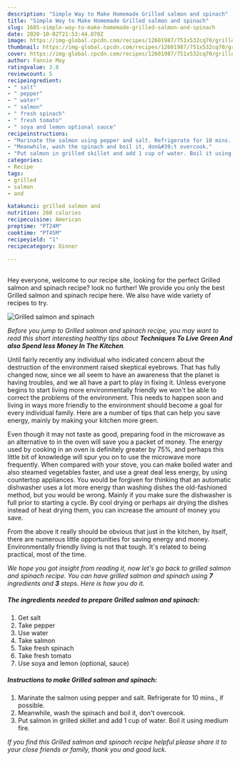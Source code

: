 ```yaml
---
description: "Simple Way to Make Homemade Grilled salmon and spinach"
title: "Simple Way to Make Homemade Grilled salmon and spinach"
slug: 1685-simple-way-to-make-homemade-grilled-salmon-and-spinach
date: 2020-10-02T21:53:44.070Z
image: https://img-global.cpcdn.com/recipes/12601987/751x532cq70/grilled-salmon-and-spinach-recipe-main-photo.jpg
thumbnail: https://img-global.cpcdn.com/recipes/12601987/751x532cq70/grilled-salmon-and-spinach-recipe-main-photo.jpg
cover: https://img-global.cpcdn.com/recipes/12601987/751x532cq70/grilled-salmon-and-spinach-recipe-main-photo.jpg
author: Fannie May
ratingvalue: 3.8
reviewcount: 5
recipeingredient:
- " salt"
- " pepper"
- " water"
- " salmon"
- " fresh spinach"
- " fresh tomato"
- " soya and lemon optional sauce"
recipeinstructions:
- "Marinate the salmon using pepper and salt. Refrigerate for 10 mins., if possible."
- "Meanwhile, wash the spinach and boil it, don&#39;t overcook."
- "Put salmon in grilled skillet and add 1 cup of water. Boil it using medium fire."
categories:
- Recipe
tags:
- grilled
- salmon
- and

katakunci: grilled salmon and 
nutrition: 260 calories
recipecuisine: American
preptime: "PT24M"
cooktime: "PT45M"
recipeyield: "1"
recipecategory: Dinner

---
```

<br>
Hey everyone, welcome to our recipe site, looking for the perfect Grilled salmon and spinach recipe? look no further! We provide you only the best Grilled salmon and spinach recipe here. We also have wide variety of recipes to try.
<br>


![Grilled salmon and spinach](https://img-global.cpcdn.com/recipes/12601987/751x532cq70/grilled-salmon-and-spinach-recipe-main-photo.jpg)

<i>Before you jump to Grilled salmon and spinach recipe, you may want to read this short interesting healthy tips about 
<strong>Techniques To Live Green And also Spend less Money In The Kitchen</strong>.</i>
</br>

Until fairly recently any individual who indicated concern about the destruction of the environment raised skeptical eyebrows. That has fully changed now, since we all seem to have an awareness that the planet is having troubles, and we all have a part to play in fixing it. Unless everyone begins to start living more environmentally friendly we won't be able to correct the problems of the environment. This needs to happen soon and living in ways more friendly to the environment should become a goal for every individual family. Here are a number of tips that can help you save energy, mainly by making your kitchen more green.

Even though it may not taste as good, preparing food in the microwave as an alternative to in the oven will save you a packet of money. The energy used by cooking in an oven is definitely greater by 75%, and perhaps this little bit of knowledge will spur you on to use the microwave more frequently. When compared with your stove, you can make boiled water and also steamed vegetables faster, and use a great deal less energy, by using countertop appliances. You would be forgiven for thinking that an automatic dishwasher uses a lot more energy than washing dishes the old-fashioned method, but you would be wrong. Mainly if you make sure the dishwasher is full prior to starting a cycle. By cool drying or perhaps air drying the dishes instead of heat drying them, you can increase the amount of money you save.

From the above it really should be obvious that just in the kitchen, by itself, there are numerous little opportunities for saving energy and money. Environmentally friendly living is not that tough. It's related to being practical, most of the time.


<i>We hope you got insight from reading it, now let's go back to grilled salmon and spinach recipe. You can have grilled salmon and spinach using <strong>7</strong> ingredients and <strong>3</strong> steps. Here is how you do it.
</i>

##### The ingredients needed to prepare Grilled salmon and spinach:

1. Get  salt
1. Take  pepper
1. Use  water
1. Take  salmon
1. Take  fresh spinach
1. Take  fresh tomato
1. Use  soya and lemon (optional, sauce)


##### Instructions to make Grilled salmon and spinach:

1. Marinate the salmon using pepper and salt. Refrigerate for 10 mins., if possible.
1. Meanwhile, wash the spinach and boil it, don&#39;t overcook.
1. Put salmon in grilled skillet and add 1 cup of water. Boil it using medium fire.


<i>If you find this Grilled salmon and spinach recipe helpful please share it to your close friends or family, thank you and good luck.</i>

